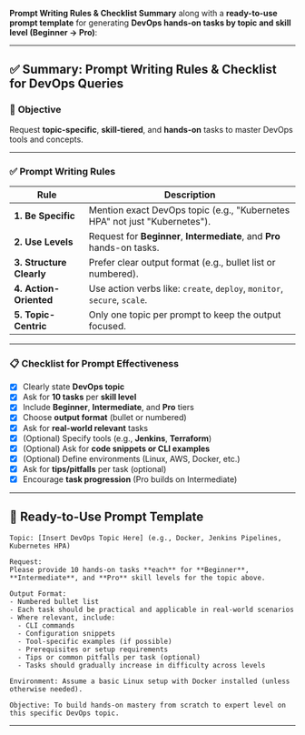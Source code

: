  **Prompt Writing Rules & Checklist Summary** along with a **ready-to-use prompt template** for generating **DevOps hands-on tasks by topic and skill level (Beginner → Pro)**:

---

## ✅ Summary: Prompt Writing Rules & Checklist for DevOps Queries

### 🎯 **Objective**
Request **topic-specific**, **skill-tiered**, and **hands-on** tasks to master DevOps tools and concepts.

---

### ✅ Prompt Writing Rules

| Rule | Description |
|------|-------------|
| **1. Be Specific** | Mention exact DevOps topic (e.g., "Kubernetes HPA" not just "Kubernetes"). |
| **2. Use Levels** | Request for **Beginner**, **Intermediate**, and **Pro** hands-on tasks. |
| **3. Structure Clearly** | Prefer clear output format (e.g., bullet list or numbered). |
| **4. Action-Oriented** | Use action verbs like: `create`, `deploy`, `monitor`, `secure`, `scale`. |
| **5. Topic-Centric** | Only one topic per prompt to keep the output focused. |

---

### 📋 Checklist for Prompt Effectiveness

- [x] Clearly state **DevOps topic**  
- [x] Ask for **10 tasks** per **skill level**  
- [x] Include **Beginner**, **Intermediate**, and **Pro** tiers  
- [x] Choose **output format** (bullet or numbered)  
- [x] Ask for **real-world relevant** tasks  
- [x] (Optional) Specify tools (e.g., **Jenkins**, **Terraform**)  
- [x] (Optional) Ask for **code snippets or CLI examples**  
- [x] (Optional) Define environments (Linux, AWS, Docker, etc.)  
- [x] Ask for **tips/pitfalls** per task (optional)  
- [x] Encourage **task progression** (Pro builds on Intermediate)

---

## 🧰 Ready-to-Use Prompt Template

```
Topic: [Insert DevOps Topic Here] (e.g., Docker, Jenkins Pipelines, Kubernetes HPA)

Request:
Please provide 10 hands-on tasks **each** for **Beginner**, **Intermediate**, and **Pro** skill levels for the topic above.

Output Format:
- Numbered bullet list
- Each task should be practical and applicable in real-world scenarios
- Where relevant, include:
  - CLI commands
  - Configuration snippets
  - Tool-specific examples (if possible)
  - Prerequisites or setup requirements
  - Tips or common pitfalls per task (optional)
  - Tasks should gradually increase in difficulty across levels

Environment: Assume a basic Linux setup with Docker installed (unless otherwise needed).

Objective: To build hands-on mastery from scratch to expert level on this specific DevOps topic.
```

---

